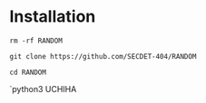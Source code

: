 # Installation


`rm -rf RANDOM`

`git clone https://github.com/SECDET-404/RANDOM`

`cd RANDOM`

`python3 UCHIHA
